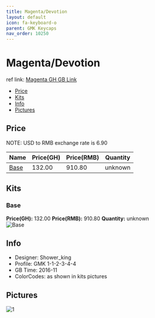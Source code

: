 ```yaml
---
title: Magenta/Devotion
layout: default
icon: fa-keyboard-o
parent: GMK Keycaps
nav_order: 10250
---
```


# Magenta/Devotion

ref link: [Magenta GH GB Link](https://geekhack.org/index.php?topic=85692.0)

* [Price](#price)
* [Kits](#kits)
* [Info](#info)
* [Pictures](#pictures)


## Price  
NOTE: USD to RMB exchange rate is 6.90

| Name          | Price(GH)    |  Price(RMB) | Quantity |
| ------------- | ------------ |  ---------- | -------- |
|[Base](#base)|132.00|910.80|unknown|


## Kits
### Base
**Price(GH):** 132.00    **Price(RMB):** 910.80    **Quantity:** unknown  
<img src="{{ 'assets/images/gmk-keycaps/magenta/kits_pics/base.jpg' | relative_url }}" alt="Base" class="image featured">


## Info
* Designer: Shower_king
* Profile: GMK 1-1-2-3-4-4
* GB Time: 2016-11
* ColorCodes: as shown in kits pictures 


## Pictures
<img src="{{ 'assets/images/gmk-keycaps/magenta/rendering_pics/1.jpg' | relative_url }}" alt="1" class="image featured">
